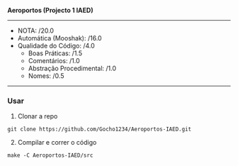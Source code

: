 __Aeroportos (Projecto 1 IAED)__
___
- NOTA: /20.0
- Automática (Mooshak): /16.0
- Qualidade do Código: /4.0
  * Boas Práticas: /1.5
  * Comentários: /1.0
  * Abstração Procedimental: /1.0
  * Nomes: /0.5
___
### Usar
1. Clonar a repo
```
git clone https://github.com/Gocho1234/Aeroportos-IAED.git
```
2. Compilar e correr o código
```
make -C Aeroportos-IAED/src
```

